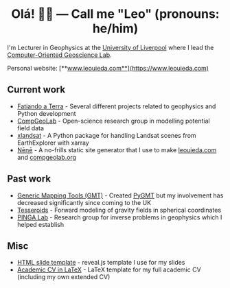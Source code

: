 <div align="center">
  
# Olá! 👋🏽 — **Call me "Leo"** (pronouns: **he/him**)
  
</div>  

I'm Lecturer in Geophysics at the [University of Liverpool](https://www.liverpool.ac.uk/environmental-sciences/staff/leonardo-uieda/)
where I lead the [Computer-Oriented Geoscience Lab](https://www.compgeolab.org/).
  
Personal website: [**www.leouieda.com**](https://www.leouieda.com)
  
  
## Current work
  
* [Fatiando a Terra](https://github.com/fatiando/) - Several different projects related to geophysics and Python development
* [CompGeoLab](https://www.compgeolab.org/) - Open-science research group in modelling potential field data
* [xlandsat](https://github.com/compgeolab/xlandsat) - A Python package for handling Landsat scenes from EarthExplorer with xarray
* [Nēnē](https://github.com/leouieda/nene) - A no-frills static site generator that I use to make [leouieda.com](https://www.leouieda.com) and [compgeolab.org](https://www.compgeolab.org/)

## Past work

* [Generic Mapping Tools (GMT)](https://github.com/GenericMappingTools) - Created [PyGMT](https://www.pygmt.org) but my involvement has decreased significantly since coming to the UK
* [Tesseroids](https://github.com/leouieda/tesseroids) - Forward modeling of gravity fields in spherical coordinates
* [PINGA Lab](https://github.com/pinga-lab/) - Research group for inverse problems in geophysics which I helped establish

## Misc

* [HTML slide template](https://github.com/leouieda/talk-template) - reveal.js template I use for my slides
* [Academic CV in LaTeX](https://github.com/leouieda/cv) - LaTeX template for my full academic CV (including my own extended CV)
